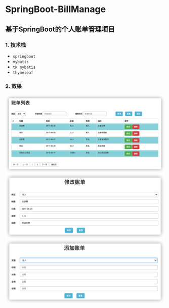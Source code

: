 # SpringBoot-BillManage

## 基于SpringBoot的个人账单管理项目

### 1. 技术栈

- `springboot`
- `mybatis`
- `tk mybatis`
- `thymeleaf`

### 2. 效果

![image](https://github.com/chrismurpy/SpringBoot-BillManage/blob/master/images/4%E8%B4%A6%E5%8D%95%E5%88%97%E8%A1%A8.png)
![image](https://github.com/chrismurpy/SpringBoot-BillManage/blob/master/images/5Update.png)
![image](https://github.com/chrismurpy/SpringBoot-BillManage/blob/master/images/6Add.png)
